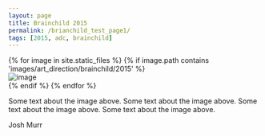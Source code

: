 ```yaml
---
layout: page
title: Brainchild 2015
permalink: /brianchild_test_page1/
tags: [2015, adc, brainchild]
---
```


<div class="grid">
  <div class="grid-sizer"></div>
  <div class="gutter-sizer"></div>
  	{% for image in site.static_files %}
    	{% if image.path contains 'images/art_direction/brainchild/2015' %}
      		<div class="grid-item">
        		<img src="{{ site.baseurl }}{{ image.path }}" alt="image" />
        		<!-- <p>Here's a little text to go under the image.</p> -->
      		</div>
    	{% endif %}
	{% endfor %}
</div>

Some text about the image above. Some text about the image above. Some text about the image above. Some text about the image above. 

Josh Murr
